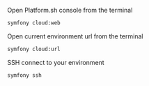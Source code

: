 Open Platform.sh console from the terminal
  ```bash
  symfony cloud:web
  ```

Open current environment url from the terminal
  ```bash
  symfony cloud:url
  ```

SSH connect to your environment
  ```bash
  symfony ssh
  ```
